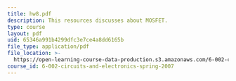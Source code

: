 ```yaml
---
title: hw8.pdf
description: This resources discusses about MOSFET.
type: course
layout: pdf
uid: 65346a991b4299dfc3e7ce4a8dd6165b
file_type: application/pdf
file_location: >-
  https://open-learning-course-data-production.s3.amazonaws.com/6-002-circuits-and-electronics-spring-2007/65346a991b4299dfc3e7ce4a8dd6165b_hw8.pdf
course_id: 6-002-circuits-and-electronics-spring-2007
---
```

